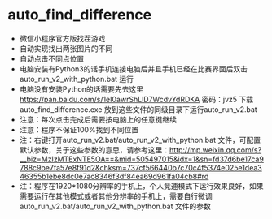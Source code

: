 # auto_find_difference
- 微信小程序官方版找茬游戏
- 自动实现找出两张图片的不同
- 自动点击不同点位置
- 电脑安装有Python3的话手机连接电脑后并且手机已经在比赛界面后双击auto_run_v2_with_python.bat 运行
- 电脑没有安装Python的话需要先去这里 https://pan.baidu.com/s/1eI0awrShLlD7WcdvYdRDKA 密码：jvz5 下载auto_find_difference.exe 放到这些文件的同级目录下运行auto_run_v2.bat
- 注意：每次点击完成后需要按电脑上的任意键继续
- 注意：程序不保证100%找到不同位置
- 注：右键打开auto_run_v2.bat/auto_run_v2_with_python.bat 文件，可配置默认参数，关于这些参数的意思，请参考这里：http://mp.weixin.qq.com/s?__biz=MzIzMTExNTE5OA==&mid=505497015&idx=1&sn=fd37d6be17ca9788c9be7fa57e8f91d2&chksm=737cf566440b7c70c4f5374e025e1dea346355b1ebe8dc0e7ac8346f3df84ea69d961fa04cb8#rd
- 注：程序在1920*1080分辨率的手机上，个人竞速模式下运行效果良好，如果需要运行在其他模式或者其他分辨率的手机上，需要自行微调auto_run_v2.bat/auto_run_v2_with_python.bat 文件的参数
